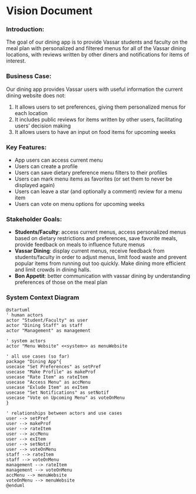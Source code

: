 # Vision Document

### Introduction:

The goal of our dining app is to provide Vassar students and faculty on the meal plan with personalized and filtered menus for all of the Vassar dining locations, with reviews written by other diners and notifications for items of interest.

### Business Case:

Our dining app provides Vassar users with useful information the current dining website does not:
1. It allows users to set preferences, giving them personalized menus for each location
2. It includes public reviews for items written by other users, facilitating users’ decision making
3. It allows users to have an input on food items for upcoming weeks

### Key Features:
- App users can access current menu
- Users can create a profile
- Users can save dietary preference menu filters to their profiles
- Users can mark menu items as favorites (or set them to never be displayed again)
- Users can leave a star (and optionally a comment) review for a menu item
- Users can vote on menu options for upcoming weeks

### Stakeholder Goals:
- **Students/Faculty**: access current menus, access personalized menus based on dietary restrictions and preferences, save favorite meals, provide feedback on meals to influence future menus
- **Vassar Dining**: display current menus, receive feedback from students/faculty in order to adjust menus, limit food waste and prevent popular items from running out too quickly. Make dining more efficient and limit crowds in dining halls.
- **Bon Appetit**: better communication with vassar dining by understanding preferences of those on the meal plan

### System Context Diagram
```plantuml
@startuml
' human actors
actor "Student/Faculty" as user
actor "Dining Staff" as staff
actor "Management" as management

' system actors
actor "Menu Website" <<system>> as menuWebsite

' all use cases (so far)
package "Dining App"{
usecase "Set Preferences" as setPref
usecase "Make Profile" as makeProf
usecase "Rate Item" as rateItem
usecase "Access Menu" as accMenu
usecase "Exlude Item" as exItem
usecase "Set Notifications" as setNotif
usecase "Vote on Upcoming Menu" as voteOnMenu
}

' relationships between actors and use cases
user --> setPref
user --> makeProf
user --> rateItem
user --> accMenu
user --> exItem
user --> setNotif
user --> voteOnMenu
staff --> rateItem
staff --> voteOnMenu
management --> rateItem
management --> voteOnMenu
accMenu --> menuWebsite
voteOnMenu --> menuWebsite
@enduml
```